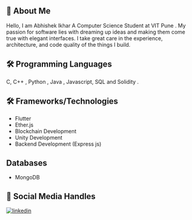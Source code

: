 
## 🚀 About Me
Hello, I am Abhishek Ikhar A Computer Science Student at VIT Pune . My passion for software lies with dreaming up ideas and making them come true with elegant interfaces. I take great care in the experience, architecture, and code quality of the things I build.


## 🛠 Programming Languages 
C, C++ , Python , Java , Javascript, SQL and Solidity . 
## 🛠 Frameworks/Technologies
- Flutter
- Ether.js
- Blockchain Development
- Unity Development
- Backend Development (Express js)

## Databases 
- MongoDB


## 🔗 Social Media Handles
[![linkedin](https://img.shields.io/badge/linkedin-0A66C2?style=for-the-badge&logo=linkedin&logoColor=white)](https://www.linkedin.com/in/abhishek-ikhar-668692206/)

